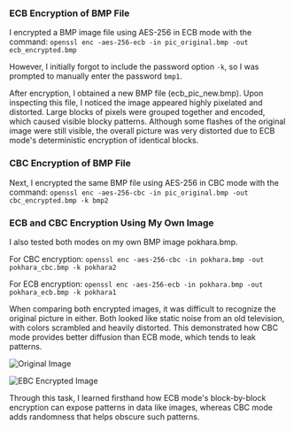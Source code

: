 ### ECB Encryption of BMP File

I encrypted a BMP image file using AES-256 in ECB mode with the command:
`openssl enc -aes-256-ecb -in pic_original.bmp -out ecb_encrypted.bmp`

However, I initially forgot to include the password option `-k`, so I was prompted to manually enter the password `bmp1`.

After encryption, I obtained a new BMP file (ecb_pic_new.bmp). Upon inspecting this file, I noticed the image appeared highly pixelated and distorted. Large blocks of pixels were grouped together and encoded, which caused visible blocky patterns. Although some flashes of the original image were still visible, the overall picture was very distorted due to ECB mode's deterministic encryption of identical blocks.

### CBC Encryption of BMP File

Next, I encrypted the same BMP file using AES-256 in CBC mode with the command:
`openssl enc -aes-256-cbc -in pic_original.bmp -out cbc_encrypted.bmp -k bmp2`

### ECB and CBC Encryption Using My Own Image

I also tested both modes on my own BMP image pokhara.bmp.

For CBC encryption:
`openssl enc -aes-256-cbc -in pokhara.bmp -out pokhara_cbc.bmp -k pokhara2`

For ECB encryption:
`openssl enc -aes-256-ecb -in pokhara.bmp -out pokhara_ecb.bmp -k pokhara1`

When comparing both encrypted images, it was difficult to recognize the original picture in either. Both looked like static noise from an old television, with colors scrambled and heavily distorted. This demonstrated how CBC mode provides better diffusion than ECB mode, which tends to leak patterns.

![Original Image](https://media.discordapp.net/attachments/1174554222323318844/1398032607698092263/original_pokhara_bmp_image.png?ex=6883e2d3&is=68829153&hm=f2481e7bf5d755761279b5b346cb4f04bf6e424f1a8602267f5da4a2c4066420&=&format=webp&quality=lossless)

![EBC Encrypted Image](https://media.discordapp.net/attachments/1174554222323318844/1398032607433719961/EBC_pokhara_bmp_image.png?ex=6883e2d3&is=68829153&hm=d1c58d4625cb5ab950abc5774b49a8e388e769ac46ee6afc61da5fa623f15a7d&=&format=webp&quality=lossless)

Through this task, I learned firsthand how ECB mode's block-by-block encryption can expose patterns in data like images, whereas CBC mode adds randomness that helps obscure such patterns.
